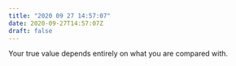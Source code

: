 ```yaml
---
title: "2020 09 27 14:57:07"
date: 2020-09-27T14:57:07Z
draft: false
---
```

Your true value depends entirely on what you are compared with.
